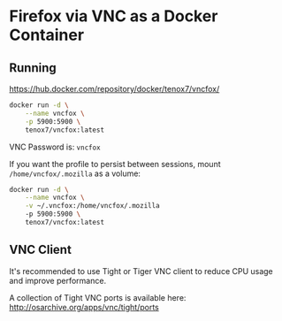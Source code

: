 # Firefox via VNC as a Docker Container


## Running

https://hub.docker.com/repository/docker/tenox7/vncfox/

```sh
docker run -d \
    --name vncfox \
    -p 5900:5900 \
    tenox7/vncfox:latest
```

VNC Password is: `vncfox`

If you want the profile to persist between sessions, mount `/home/vncfox/.mozilla` as a volume:

```sh
docker run -d \
    --name vncfox \
    -v ~/.vncfox:/home/vncfox/.mozilla
    -p 5900:5900 \
    tenox7/vncfox:latest
```


## VNC Client
It's recommended to use Tight or Tiger VNC client to reduce CPU usage and improve performance.

A collection of Tight VNC ports is available here:
http://osarchive.org/apps/vnc/tight/ports